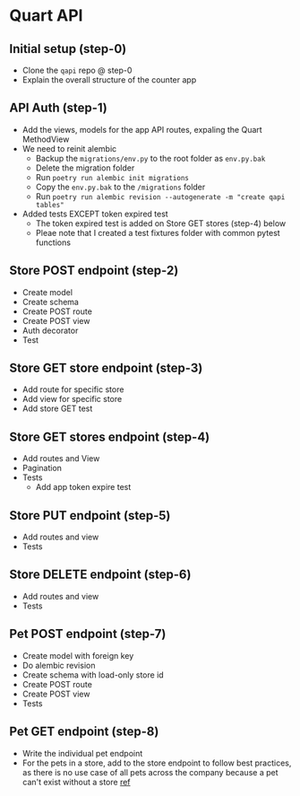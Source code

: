 # Quart API

## Initial setup (step-0)
- Clone the `qapi` repo @ step-0
- Explain the overall structure of the counter app

## API Auth (step-1)
- Add the views, models for the app API routes, expaling the Quart MethodView
- We need to reinit alembic
    - Backup the `migrations/env.py` to the root folder as `env.py.bak`
    - Delete the migration folder
    - Run `poetry run alembic init migrations`
    - Copy the `env.py.bak` to the `/migrations` folder
    - Run `poetry run alembic revision --autogenerate -m "create qapi tables"`
- Added tests EXCEPT token expired test
    - The token expired test is added on Store GET stores (step-4) below
    - Pleae note that I created a test fixtures folder with common pytest functions

## Store POST endpoint (step-2)
- Create model
- Create schema
- Create POST route
- Create POST view
- Auth decorator
- Test

## Store GET store endpoint (step-3)
- Add route for specific store
- Add view for specific store
- Add store GET test

## Store GET stores endpoint (step-4)
- Add routes and View
- Pagination
- Tests
    - Add app token expire test

## Store PUT endpoint (step-5)
- Add routes and view
- Tests

## Store DELETE endpoint (step-6)
- Add routes and view
- Tests

## Pet POST endpoint (step-7)
- Create model with foreign key
- Do alembic revision
- Create schema with load-only store id
- Create POST route
- Create POST view
- Tests

## Pet GET endpoint (step-8)
- Write the individual pet endpoint
- For the pets in a store, add to the store endpoint to follow best practices, as there is no use case of all pets across the company because a pet can't exist without a store [ref](https://www.moesif.com/blog/technical/api-design/REST-API-Design-Best-Practices-for-Sub-and-Nested-Resources/)